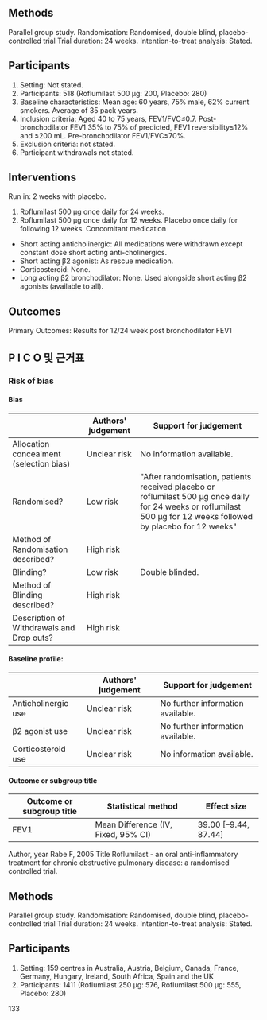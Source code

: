 ## Methods
Parallel group study.
Randomisation: Randomised, double blind, placebo-controlled trial
Trial duration: 24 weeks.
Intention-to-treat analysis: Stated.

## Participants
1) Setting: Not stated.
2) Participants: 518 (Roflumilast 500 μg: 200, Placebo: 280)
3) Baseline characteristics: Mean age: 60 years, 75% male, 62% current smokers. Average of 35 pack years.
4) Inclusion criteria: Aged 40 to 75 years, FEV1/FVC≤0.7. Post-bronchodilator FEV1 35% to 75% of predicted, FEV1 reversibility≤12% and ≤200 mL. Pre-bronchodilator FEV1/FVC≤70%.
5) Exclusion criteria: not stated.
6) Participant withdrawals not stated.

## Interventions
Run in: 2 weeks with placebo.
1) Roflumilast 500 μg once daily for 24 weeks.
2) Roflumilast 500 μg once daily for 12 weeks. Placebo once daily for following 12 weeks.
Concomitant medication
- Short acting anticholinergic: All medications were withdrawn except constant dose short acting anti-cholinergics.
- Short acting β2 agonist: As rescue medication.
- Corticosteroid: None.
- Long acting β2 bronchodilator: None.
Used alongside short acting β2 agonists (available to all).

## Outcomes
Primary Outcomes: Results for 12/24 week post bronchodilator FEV1

## P I C O 및 근거표
### Risk of bias
#### Bias
| | Authors' judgement | Support for judgement |
|---|---|---|
| Allocation concealment (selection bias) | Unclear risk | No information available. |
| Randomised? | Low risk | "After randomisation, patients received placebo or roflumilast 500 μg once daily for 24 weeks or roflumilast 500 μg for 12 weeks followed by placebo for 12 weeks"
| Method of Randomisation described? | High risk | |
| Blinding? | Low risk | Double blinded. |
| Method of Blinding described? | High risk | |
| Description of Withdrawals and Drop outs? | High risk | |

#### Baseline profile:
| | Authors' judgement | Support for judgement |
|---|---|---|
| Anticholinergic use | Unclear risk | No further information available. |
| β2 agonist use | Unclear risk | No further information available. |
| Corticosteroid use | Unclear risk | No information available. |

#### Outcome or subgroup title
| Outcome or subgroup title | Statistical method | Effect size |
|---|---|---|
| FEV1 | Mean Difference (IV, Fixed, 95% CI) | 39.00 [–9.44, 87.44] |

Author, year Rabe F, 2005
Title Roflumilast - an oral anti-inflammatory treatment for chronic obstructive pulmonary disease: a randomised controlled trial.

## Methods
Parallel group study.
Randomisation: Randomised, double blind, placebo-controlled trial
Trial duration: 24 weeks.
Intention-to-treat analysis: Stated.

## Participants
1) Setting: 159 centres in Australia, Austria, Belgium, Canada, France, Germany, Hungary, Ireland, South Africa, Spain and the UK
2) Participants: 1411 (Roflumilast 250 μg: 576, Roflumilast 500 μg: 555, Placebo: 280)

<PAGE>133